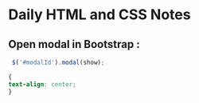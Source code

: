 # Daily HTML and CSS Notes

## Open modal in Bootstrap :
```js
 $('#modalId').modal(show);
```

```css
{
text-align: center;
}
```
<!--stackedit_data:
eyJwcm9wZXJ0aWVzIjoiZXh0ZW5zaW9uczpcbiAgcHJlc2V0Oi
Bjb21tb25tYXJrXG4iLCJoaXN0b3J5IjpbLTE2NzY4OTkwNzIs
LTE0NjIyNzAyNjIsMTY3OTAwNzk1OSwzNzc1NzIwODUsLTU0MT
M5OTYxNSw2NTMyNzU2MTFdfQ==
-->